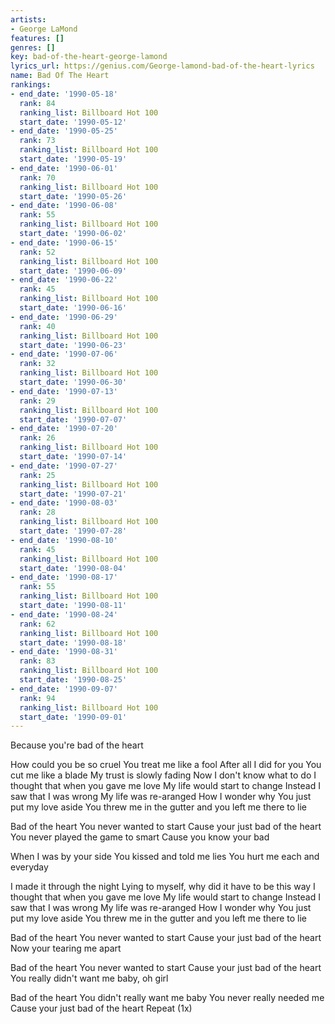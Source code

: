 ```yaml
---
artists:
- George LaMond
features: []
genres: []
key: bad-of-the-heart-george-lamond
lyrics_url: https://genius.com/George-lamond-bad-of-the-heart-lyrics
name: Bad Of The Heart
rankings:
- end_date: '1990-05-18'
  rank: 84
  ranking_list: Billboard Hot 100
  start_date: '1990-05-12'
- end_date: '1990-05-25'
  rank: 73
  ranking_list: Billboard Hot 100
  start_date: '1990-05-19'
- end_date: '1990-06-01'
  rank: 70
  ranking_list: Billboard Hot 100
  start_date: '1990-05-26'
- end_date: '1990-06-08'
  rank: 55
  ranking_list: Billboard Hot 100
  start_date: '1990-06-02'
- end_date: '1990-06-15'
  rank: 52
  ranking_list: Billboard Hot 100
  start_date: '1990-06-09'
- end_date: '1990-06-22'
  rank: 45
  ranking_list: Billboard Hot 100
  start_date: '1990-06-16'
- end_date: '1990-06-29'
  rank: 40
  ranking_list: Billboard Hot 100
  start_date: '1990-06-23'
- end_date: '1990-07-06'
  rank: 32
  ranking_list: Billboard Hot 100
  start_date: '1990-06-30'
- end_date: '1990-07-13'
  rank: 29
  ranking_list: Billboard Hot 100
  start_date: '1990-07-07'
- end_date: '1990-07-20'
  rank: 26
  ranking_list: Billboard Hot 100
  start_date: '1990-07-14'
- end_date: '1990-07-27'
  rank: 25
  ranking_list: Billboard Hot 100
  start_date: '1990-07-21'
- end_date: '1990-08-03'
  rank: 28
  ranking_list: Billboard Hot 100
  start_date: '1990-07-28'
- end_date: '1990-08-10'
  rank: 45
  ranking_list: Billboard Hot 100
  start_date: '1990-08-04'
- end_date: '1990-08-17'
  rank: 55
  ranking_list: Billboard Hot 100
  start_date: '1990-08-11'
- end_date: '1990-08-24'
  rank: 62
  ranking_list: Billboard Hot 100
  start_date: '1990-08-18'
- end_date: '1990-08-31'
  rank: 83
  ranking_list: Billboard Hot 100
  start_date: '1990-08-25'
- end_date: '1990-09-07'
  rank: 94
  ranking_list: Billboard Hot 100
  start_date: '1990-09-01'
---
```

Because you're bad of the heart

How could you be so cruel
You treat me like a fool
After all I did for you
You cut me like a blade
My trust is slowly fading
Now I don't know what to do
I thought that when you gave me love
My life would start to change
Instead I saw that I was wrong
My life was re-aranged
How I wonder why
You just put my love aside
You threw me in the gutter and you left me there to lie

Bad of the heart
You never wanted to start
Cause your just bad of the heart
You never played the game to smart
Cause you know your bad

When I was by your side
You kissed and told me lies
You hurt me each and everyday

I made it through the night
Lying to myself, why did it have to be this way
I thought that when you gave me love
My life would start to change
Instead I saw that I was wrong
My life was re-aranged
How I wonder why
You just put my love aside
You threw me in the gutter and you left me there to lie

Bad of the heart
You never wanted to start
Cause your just bad of the heart
Now your tearing me apart

Bad of the heart
You never wanted to start
Cause your just bad of the heart
You really didn't want me baby, oh girl

Bad of the heart
You didn't really want me baby
You never really needed me
Cause your just bad of the heart
Repeat (1x)
